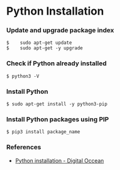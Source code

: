 # Python Installation 

### Update and upgrade package index
```
$    sudo apt-get update
$    sudo apt-get -y upgrade
```

### Check if Python already installed
```
$ python3 -V
```

### Install Python
```
$ sudo apt-get install -y python3-pip
```

### Install Python packages using PIP
```
$ pip3 install package_name
```

### References 
* [Python installation - Digital Occean](https://www.digitalocean.com/community/tutorials/how-to-install-python-3-and-set-up-a-local-programming-environment-on-ubuntu-16-04)
